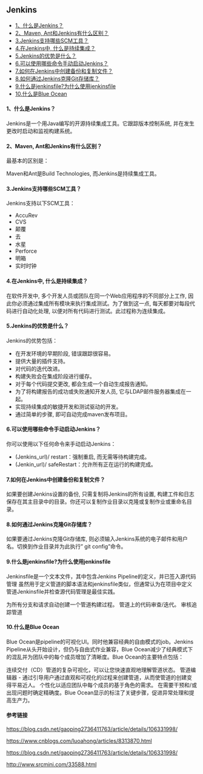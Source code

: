 ## Jenkins

* [1、什么是Jenkins？](#1什么是jenkins)
* [2、Maven, Ant和Jenkins有什么区别？](#2maven-ant和jenkins有什么区别)
* [3.Jenkins支持哪些SCM工具？](#3jenkins支持哪些scm工具)
* [4.在Jenkins中, 什么是持续集成？](#4在jenkins中-什么是持续集成)
* [5.Jenkins的优势是什么？](#5jenkins的优势是什么)
* [6.可以使用哪些命令手动启动Jenkins？](#6可以使用哪些命令手动启动jenkins)
* [7.如何在Jenkins中创建备份和复制文件？](#7如何在jenkins中创建备份和复制文件)
* [8.如何通过Jenkins克隆Git存储库？](#8如何通过jenkins克隆git存储库)
* [9.什么是jenkinsfile?为什么使用jenkinsfile](#9什么是jenkinsfile为什么使用jenkinsfile)
* [10.什么是Blue Ocean](#10什么是blue-ocean)


#### 1、什么是Jenkins？

Jenkins是一个用Java编写的开源持续集成工具。它跟踪版本控制系统, 并在发生更改时启动和监视构建系统。

#### 2、Maven, Ant和Jenkins有什么区别？

最基本的区别是：

Maven和Ant是Build Technologies, 而Jenkins是持续集成工具。

#### 3.Jenkins支持哪些SCM工具？

Jenkins支持以下SCM工具：

- AccuRev
- CVS
- 颠覆
- 去
- 水星
- Perforce
- 明箱
- 实时时钟

#### 4.在Jenkins中, 什么是持续集成？

在软件开发中, 多个开发人员或团队在同一个Web应用程序的不同部分上工作, 因此你必须通过集成所有模块来执行集成测试。为了做到这一点, 每天都要对每段代码进行自动化处理, 以便对所有代码进行测试。此过程称为连续集成。

#### 5.Jenkins的优势是什么？

Jenkins的优势包括：

- 在开发环境的早期阶段, 错误跟踪很容易。
- 提供大量的插件支持。
- 对代码的迭代改进。
- 构建失败会在集成阶段进行缓存。
- 对于每个代码提交更改, 都会生成一个自动生成报告通知。
- 为了将构建报告的成功或失败通知开发人员, 它与LDAP邮件服务器集成在一起。
- 实现持续集成的敏捷开发和测试驱动的开发。
- 通过简单的步骤, 即可自动完成maven发布项目。

#### 6.可以使用哪些命令手动启动Jenkins？

你可以使用以下任何命令来手动启动Jenkins：

- (Jenkins_url)/ restart：强制重启, 而无需等待构建完成。
- (Jenkin_url)/ safeRestart：允许所有正在运行的构建完成。

#### 7.如何在Jenkins中创建备份和复制文件？

如果要创建Jenkins设置的备份, 只需复制将Jenkins的所有设置, 构建工件和日志保存在其主目录中的目录。你还可以复制作业目录以克隆或复制作业或重命名目录。

#### 8.如何通过Jenkins克隆Git存储库？

如果要通过Jenkins克隆Git存储库, 则必须输入Jenkins系统的电子邮件和用户名。切换到作业目录并为此执行” git config”命令。

#### 9.什么是jenkinsfile?为什么使用jenkinsfile

Jenkinsfile是一个文本文件，其中包含Jenkins Pipeline的定义，并已签入源代码管理
虽然用于定义管道的脚本语法和jenkinsfile类似，但通常认为在项目中定义管道Jenkinsfile并检查源代码管理是最佳实践。

为所有分支和请求自动创建一个管道构建过程。
管道上的代码审查/迭代。
审核追踪管道

#### 10.什么是Blue Ocean

Blue Ocean是pipeline的可视化UI。同时他兼容经典的自由模式的job。Jenkins Pipeline从头开始设计，但仍与自由式作业兼容，Blue Ocean减少了经典模式下的混乱并为团队中的每个成员增加了清晰度。Blue Ocean的主要特点包括：

连续交付（CD）管道的复杂可视化，可以让您快速直观地理解管道状态。
管道编辑器 - 通过引导用户通过直观和可视化的过程来创建管道，从而使管道的创建变得平易近人。
个性化以适应团队中每个成员的基于角色的需求。
在需要干预和/或出现问题时确定精确度。Blue Ocean显示的标注了关键步骤，促进异常处理和提高生产力。

#### 参考链接

https://blog.csdn.net/gaoping2736411763/article/details/106331998/

https://www.cnblogs.com/luoahong/articles/8313870.html

https://blog.csdn.net/gaoping2736411763/article/details/106331998/

http://www.srcmini.com/33588.html
